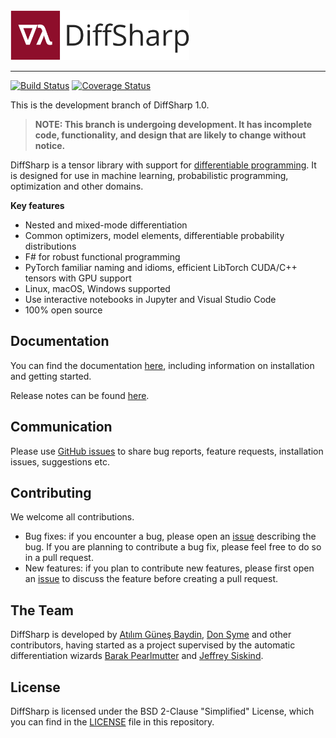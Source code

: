 <div align="left">
  <a href="https://diffsharp.github.io"> <img height="80px" src="docs/img/diffsharp-logo-text.png"></a>
</div>

-----------------------------------------

[![Build Status](https://github.com/DiffSharp/DiffSharp/workflows/Build/test/docs/publish/badge.svg)](https://github.com/DiffSharp/DiffSharp/actions)
[![Coverage Status](https://coveralls.io/repos/github/DiffSharp/DiffSharp/badge.svg?branch=)](https://coveralls.io/github/DiffSharp/DiffSharp?branch=)

This is the development branch of DiffSharp 1.0.

> **NOTE: This branch is undergoing development. It has incomplete code, functionality, and design that are likely to change without notice.**

DiffSharp is a tensor library with support for [differentiable programming](https://en.wikipedia.org/wiki/Differentiable_programming). It is designed for use in machine learning, probabilistic programming, optimization and other domains.

**Key features**

* Nested and mixed-mode differentiation
* Common optimizers, model elements, differentiable probability distributions
* F# for robust functional programming
* PyTorch familiar naming and idioms, efficient LibTorch CUDA/C++ tensors with GPU support
* Linux, macOS, Windows supported
* Use interactive notebooks in Jupyter and Visual Studio Code
* 100% open source

## Documentation

You can find the documentation [here](https://diffsharp.github.io/), including information on installation and getting started.

Release notes can be found [here](https://github.com/DiffSharp/DiffSharp/blob/dev/RELEASE_NOTES.md).

## Communication

Please use [GitHub issues](https://github.com/DiffSharp/DiffSharp/issues) to share bug reports, feature requests, installation issues, suggestions etc.

## Contributing

We welcome all contributions.

* Bug fixes: if you encounter a bug, please open an [issue](https://github.com/DiffSharp/DiffSharp/issues) describing the bug. If you are planning to contribute a bug fix, please feel free to do so in a pull request.
* New features: if you plan to contribute new features, please first open an [issue](https://github.com/DiffSharp/DiffSharp/issues) to discuss the feature before creating a pull request.

## The Team

DiffSharp is developed by [Atılım Güneş Baydin](http://www.robots.ox.ac.uk/~gunes/), [Don Syme](https://www.microsoft.com/en-us/research/people/dsyme/) and other contributors, having started as a project supervised by the automatic differentiation wizards [Barak Pearlmutter](https://scholar.google.com/citations?user=AxFrw0sAAAAJ&hl=en) and [Jeffrey Siskind](https://scholar.google.com/citations?user=CgSBtPYAAAAJ&hl=en).

## License

DiffSharp is licensed under the BSD 2-Clause "Simplified" License, which you can find in the [LICENSE](https://github.com/DiffSharp/DiffSharp/blob/dev/LICENSE) file in this repository.
